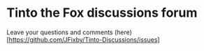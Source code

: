# Tinto the Fox discussions forum
Leave your questions and comments (here)[https://github.com/JFixby/Tinto-Discussions/issues]
